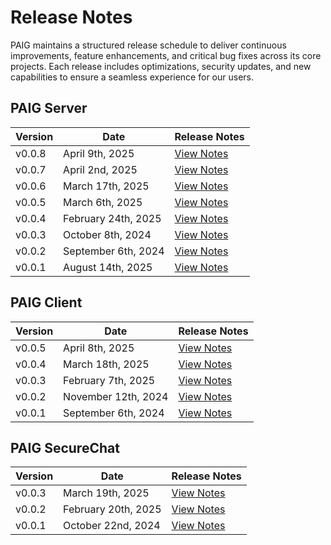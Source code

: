 # Release Notes  

PAIG maintains a structured release schedule to deliver continuous improvements, feature enhancements, and critical bug fixes across its core projects. Each release includes optimizations, security updates, and new capabilities to ensure a seamless experience for our users. 

## **PAIG Server**

| Version | Date                | Release Notes                             |
|---------|---------------------|-------------------------------------------|
| v0.0.8  | April 9th, 2025     | [View Notes](paig-server/release0.0.8.md) |
| v0.0.7  | April 2nd, 2025     | [View Notes](paig-server/release0.0.7.md) |
| v0.0.6  | March 17th, 2025    | [View Notes](paig-server/release0.0.6.md) |
| v0.0.5  | March 6th, 2025     | [View Notes](paig-server/release0.0.5.md) |
| v0.0.4  | February 24th, 2025 | [View Notes](paig-server/release0.0.4.md) |
| v0.0.3  | October 8th, 2024   | [View Notes](paig-server/release0.0.3.md) |
| v0.0.2  | September 6th, 2024 | [View Notes](paig-server/release0.0.2.md) |
| v0.0.1  | August 14th, 2025   | [View Notes](paig-server/release0.0.1.md) |



## **PAIG Client**

| Version | Date                | Release Notes                             |
|---------|---------------------|-------------------------------------------|
| v0.0.5  | April 8th, 2025     | [View Notes](paig-client/release0.0.5.md) |
| v0.0.4  | March 18th, 2025    | [View Notes](paig-client/release0.0.4.md) |
| v0.0.3  | February 7th, 2025  | [View Notes](paig-client/release0.0.3.md) |
| v0.0.2  | November 12th, 2024 | [View Notes](paig-client/release0.0.2.md) |
| v0.0.1  | September 6th, 2024 | [View Notes](paig-client/release0.0.1.md) |


## **PAIG SecureChat**

| Version | Date                | Release Notes                             |
|---------|---------------------|-------------------------------------------|
| v0.0.3  | March 19th, 2025    | [View Notes](paig-securechat/release0.0.3.md) |
| v0.0.2  | February 20th, 2025 | [View Notes](paig-securechat/release0.0.2.md) |
| v0.0.1  | October 22nd, 2024  | [View Notes](paig-securechat/release0.0.1.md) |
